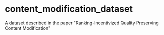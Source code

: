 # content_modification_dataset
A dataset described in the paper "Ranking-Incentivized Quality Preserving Content Modification"

